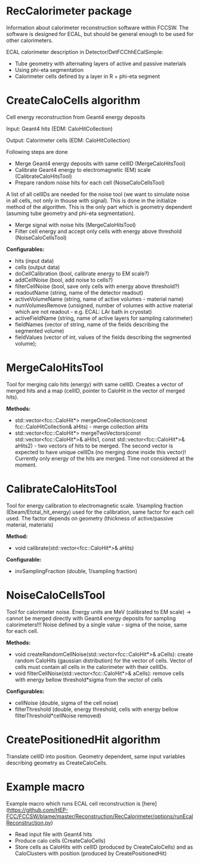 RecCalorimeter package
===

Information about calorimeter reconstruction software within FCCSW. The software is designed for ECAL, but should be general enough to be used for other calorimeters.

ECAL calorimeter description in Detector/DetFCChhECalSimple:
* Tube geometry with alternating layers of active and passive materials
* Using phi-eta segmentation
* Calorimeter cells defined by a layer in R + phi-eta segment

# CreateCaloCells algorithm

Cell energy reconstruction from Geant4 energy deposits

Input: Geant4 hits (EDM: CaloHitCollection)

Output: Calorimeter cells (EDM: CaloHitCollection)

Following steps are done
* Merge Geant4 energy deposits with same cellID (MergeCaloHitsTool)
* Calibrate Geant4 energy to electromagnetic (EM) scale (CalibrateCaloHitsTool)
* Prepare random noise hits for each cell (NoiseCaloCellsTool)

A list of all cellIDs are needed for the noise tool (we want to simulate noise in all cells, not only in thouse with signal). This is done in the initialize method of the algorithm. This is the only part which is geometry dependent (asuming tube geometry and phi-eta segmentation).
* Merge signal with noise hits (MergeCaloHitsTool)
* Filter cell energy and accept only cells with energy above threshold (NoiseCaloCellsTool)

**Configurables:**
* hits (input data)
* cells (output data)	
* doCellCalibration (bool, calibrate energy to EM scale?)
* addCellNoise (bool, add noise to cells?)
* filterCellNoise (bool, save only cells with energy above threshold?)
* readoutName (string, name of the detector readout)
* activeVolumeName (string, name of active volumes - material name)
* numVolumesRemove (unsigned, number of volumes with active material which are not readout - e.g. ECAL: LAr bath in cryostat)
* activeFieldName (string, name of active layers for sampling calorimeter)
* fieldNames (vector of string, name of the fields describing the segmented volume)
* fieldValues (vector of int, values of the fields describing the segmented volume);


# MergeCaloHitsTool

Tool for merging calo hits (energy) with same cellID. Creates a vector of merged hits and a map (cellID, pointer to CaloHit in the vector of merged hits).

**Methods:**
* std::vector\<fcc::CaloHit*\> mergeOneCollection(const fcc::CaloHitCollection& aHits) - merge collection aHits
* std::vector\<fcc::CaloHit*\> mergeTwoVectors(const std::vector\<fcc::CaloHit*\>& aHits1, const std::vector\<fcc::CaloHit*\>& aHits2) - two vectors of hits to be merged. The second vector is expected to have unique cellIDs (no merging done inside this vector)!
Currently only energy of the hits are merged. Time not considered at the moment.

# CalibrateCaloHitsTool

Tool for energy calibration to electromagnetic scale.
1/sampling fraction (Ebeam/Etotal_hit_energy) used for the calibration, same factor for each cell used. The factor depends on geometry (thickness of active/passive material, materials)

**Method:**
* void calibrate(std::vector\<fcc::CaloHit*\>& aHits)

**Configurable:**
* invSamplingFraction (double, 1/sampling fraction)

# NoiseCaloCellsTool

Tool for calorimeter noise. Energy units are MeV (calibrated to EM scale) -> cannot be merged directly with Geant4 energy deposits for sampling calorimeters!!! Noise defined by a single value - sigma of the noise, same for each cell.

**Methods:**
* void createRandomCellNoise(std::vector\<fcc::CaloHit*\>& aCells): create random CaloHits (gaussian distribution) for the vector of cells. Vector of cells must contain all cells in the calorimeter with their cellIDs.
* void filterCellNoise(std::vector\<fcc::CaloHit*\>& aCells): remove cells with energy bellow threshold*sigma from the vector of cells

**Configurables:**
* cellNoise (double, sigma of the cell noise)
* filterThreshold (double, energy threshold, cells with energy bellow filterThreshold*cellNoise removed)


# CreatePositionedHit algorithm

Translate cellID into position. Geometry dependent, same input variables describing geometry as CreateCaloCells.

# Example macro 

Example macro which runs ECAL cell reconstruction is [here] (https://github.com/HEP-FCC/FCCSW/blame/master/Reconstruction/RecCalorimeter/options/runEcalReconstruction.py)
* Read input file with Geant4 hits
* Produce calo cells (CreateCaloCells)
* Store cells as CaloHits with cellID (produced by CreateCaloCells) and as CaloClusters with position (produced by CreatePositionedHit)
